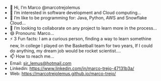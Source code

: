 - 👋 Hi, I’m Marco @marcotrejolemus
- 👀 I’m interested in software development and Cloud computing...
- 🌱 I’m like to be programming for: Java, Python, AWS and Snowflake Cloud...
- 💞️ I’m looking to collaborate on any project to learn more in the process...
- 😄 Pronouns: Marco...
- ⚡ 3 Fun facts: I am a curious person, finding a way to learn somethine new, In college I played on the Basketball team for two years, If I could do anything, my dream job would be rocket scientist....
- 📫 How to reach me...
- Email: sir_lemus@hotmail.com
- Linkedin: https://www.linkedin.com/in/marco-trejo-47131b3a/
- Web: https://marcotrejolemus.github.io/marco-trejo/
<!---
marcotrejolemus/marcotrejolemus is a ✨ special ✨ repository because its `README.md` (this file) appears on your GitHub profile.
You can click the Preview link to take a look at your changes.
--->
